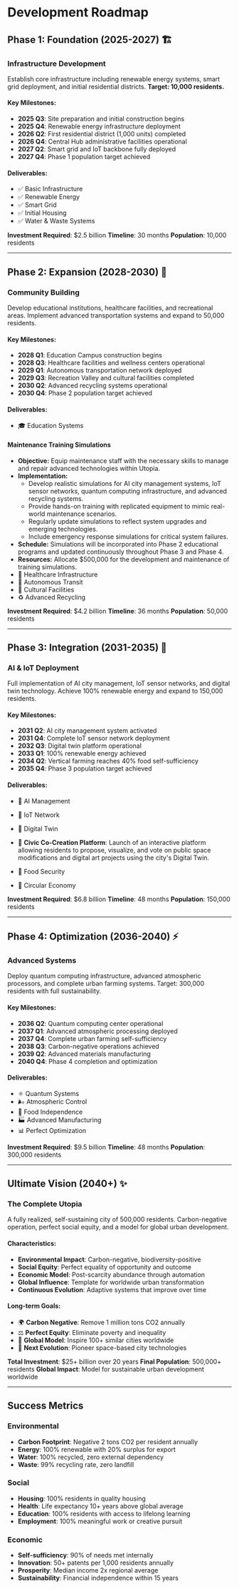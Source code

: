 # Development Roadmap

## Phase 1: Foundation (2025-2027) 🏗️

### Infrastructure Development

Establish core infrastructure including renewable energy systems, smart grid deployment, and initial residential districts. **Target: 10,000 residents.**

#### Key Milestones:
- **2025 Q3**: Site preparation and initial construction begins
- **2025 Q4**: Renewable energy infrastructure deployment
- **2026 Q2**: First residential district (1,000 units) completed
- **2026 Q4**: Central Hub administrative facilities operational
- **2027 Q2**: Smart grid and IoT backbone fully deployed
- **2027 Q4**: Phase 1 population target achieved

#### Deliverables:
- ✅ Basic Infrastructure
- ✅ Renewable Energy
- ✅ Smart Grid
- ✅ Initial Housing
- ✅ Water & Waste Systems

**Investment Required**: $2.5 billion
**Timeline**: 30 months
**Population**: 10,000 residents

---

## Phase 2: Expansion (2028-2030) 🌱

### Community Building

Develop educational institutions, healthcare facilities, and recreational areas. Implement advanced transportation systems and expand to 50,000 residents.

#### Key Milestones:
- **2028 Q1**: Education Campus construction begins
- **2028 Q3**: Healthcare facilities and wellness centers operational
- **2029 Q1**: Autonomous transportation network deployed
- **2029 Q3**: Recreation Valley and cultural facilities completed
- **2030 Q2**: Advanced recycling systems operational
- **2030 Q4**: Phase 2 population target achieved

#### Deliverables:
- 🎓 Education Systems

#### Maintenance Training Simulations
- **Objective:** Equip maintenance staff with the necessary skills to manage and repair advanced technologies within Utopia.
- **Implementation:**
  - Develop realistic simulations for AI city management systems, IoT sensor networks, quantum computing infrastructure, and advanced recycling systems.
  - Provide hands-on training with replicated equipment to mimic real-world maintenance scenarios.
  - Regularly update simulations to reflect system upgrades and emerging technologies.
  - Include emergency response simulations for critical system failures.
- **Schedule:** Simulations will be incorporated into Phase 2 educational programs and updated continuously throughout Phase 3 and Phase 4.
- **Resources:** Allocate $500,000 for the development and maintenance of training simulations.
- 🏥 Healthcare Infrastructure
- 🚗 Autonomous Transit
- 🎨 Cultural Facilities
- ♻️ Advanced Recycling

**Investment Required**: $4.2 billion
**Timeline**: 36 months
**Population**: 50,000 residents

---

## Phase 3: Integration (2031-2035) 🤖

### AI & IoT Deployment

Full implementation of AI city management, IoT sensor networks, and digital twin technology. Achieve 100% renewable energy and expand to 150,000 residents.

#### Key Milestones:
- **2031 Q2**: AI city management system activated
- **2031 Q4**: Complete IoT sensor network deployment
- **2032 Q3**: Digital twin platform operational
- **2033 Q1**: 100% renewable energy achieved
- **2034 Q2**: Vertical farming reaches 40% food self-sufficiency
- **2035 Q4**: Phase 3 population target achieved

#### Deliverables:
- 🧠 AI Management
- 📡 IoT Network
- 👥 Digital Twin

- 🎨 **Civic Co-Creation Platform**: Launch of an interactive platform allowing residents to propose, visualize, and vote on public space modifications and digital art projects using the city's Digital Twin.
- 🌾 Food Security
- 🔄 Circular Economy

**Investment Required**: $6.8 billion
**Timeline**: 48 months
**Population**: 150,000 residents

---

## Phase 4: Optimization (2036-2040) ⚡

### Advanced Systems

Deploy quantum computing infrastructure, advanced atmospheric processors, and complete urban farming systems. Target: 300,000 residents with full sustainability.

#### Key Milestones:
- **2036 Q2**: Quantum computing center operational
- **2037 Q1**: Advanced atmospheric processing deployed
- **2037 Q4**: Complete urban farming self-sufficiency
- **2038 Q3**: Carbon-negative operations achieved
- **2039 Q2**: Advanced materials manufacturing
- **2040 Q4**: Phase 4 completion and optimization

#### Deliverables:
- ⚛️ Quantum Systems
- 🌬️ Atmospheric Control
- 🥬 Food Independence
- 🏭 Advanced Manufacturing
- 📊 Perfect Optimization

**Investment Required**: $9.5 billion
**Timeline**: 48 months
**Population**: 300,000 residents

---

## Ultimate Vision (2040+) ✨

### The Complete Utopia

A fully realized, self-sustaining city of 500,000 residents. Carbon-negative operation, perfect social equity, and a model for global urban development.

#### Characteristics:
- **Environmental Impact**: Carbon-negative, biodiversity-positive
- **Social Equity**: Perfect equality of opportunity and outcome
- **Economic Model**: Post-scarcity abundance through automation
- **Global Influence**: Template for worldwide urban transformation
- **Continuous Evolution**: Adaptive systems that improve over time

#### Long-term Goals:
- 🌍 **Carbon Negative**: Remove 1 million tons CO2 annually
- ⚖️ **Perfect Equity**: Eliminate poverty and inequality
- 🌟 **Global Model**: Inspire 100+ similar cities worldwide
- 🔮 **Next Evolution**: Pioneer space-based city technologies

**Total Investment**: $25+ billion over 20 years
**Final Population**: 500,000+ residents
**Global Impact**: Model for sustainable urban development worldwide

---

## Success Metrics

### Environmental
- **Carbon Footprint**: Negative 2 tons CO2 per resident annually
- **Energy**: 100% renewable with 20% surplus for export
- **Water**: 100% recycled, zero external dependency
- **Waste**: 99% recycling rate, zero landfill

### Social
- **Housing**: 100% residents in quality housing
- **Health**: Life expectancy 10+ years above global average
- **Education**: 100% residents with access to lifelong learning
- **Employment**: 100% meaningful work or creative pursuit

### Economic
- **Self-sufficiency**: 90% of needs met internally
- **Innovation**: 50+ patents per 1,000 residents annually
- **Prosperity**: Median income 2x regional average
- **Sustainability**: Financial independence within 15 years

